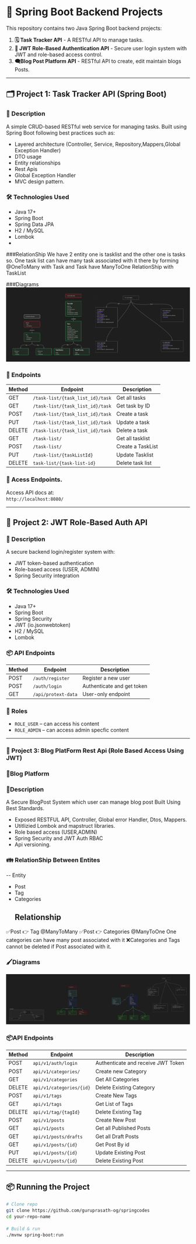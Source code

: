  # 🚀 Spring Boot Backend Projects

This repository contains two Java Spring Boot backend projects:

1. **🗓 Task Tracker API** - A RESTful API to manage tasks.
2. **🔐 JWT Role-Based Authentication API** - Secure user login system with JWT and role-based access control.
3. **🗨️Blog Post Platform API** - RESTful API to create, edit maintain blogs Posts.
---

## 🗂 Project 1: Task Tracker API (Spring Boot)

### 📌 Description
A simple CRUD-based RESTful web service for managing tasks. Built using Spring Boot following best practices such as:
- Layered architecture (Controller, Service, Repository,Mappers,Global Exception Handler)
- DTO usage
- Entity relationships
- Rest Apis
- Global Exception Handler
- MVC design pattern.

### 🛠 Technologies Used
- Java 17+
- Spring Boot
- Spring Data JPA
- H2 / MySQL
- Lombok
- 
###RelationShip
We have 2 entity one is tasklist and the other one is tasks so. One task list can have many task associated with it
there by forming @OneToMany with Task and Task have ManyToOne RelationShip with TaskList


###Diagrams
![System Diagrams](pics/Spring%20Boot%20Task%20Tracker%20App.png)
### 🔁 Endpoints

| Method | Endpoint         | Description         |
|--------|------------------|---------------------|
| GET    | `/task-list/{task_list_id}/task`         | Get all tasks       |
| GET    | `/task-list/{task_list_id}/task`    | Get task by ID      |
| POST   | `/task-list/{task_list_id}/task`        | Create a task       |
| PUT    | `/task-list/{task_list_id}/task`    | Update a task       |
| DELETE | `/task-list/{task_list_id}/task`    | Delete a task       |
| GET    | `/task-list/`     | Get all tasklist    |
| POST   |`/task-list/`      | Create a TaskList   |
| PUT    |`/task-list/{taskListId}` | Update Tasklist     |
|DELETE |`task-list/{task-list-id}`|Delete task list|

### 🔗 Acess Endpoints.
Access API docs at:  
`http://localhost:8080/`

---

## 🔐 Project 2: JWT Role-Based Auth API

### 📌 Description
A secure backend login/register system with:
- JWT token-based authentication
- Role-based access (USER, ADMIN)
- Spring Security integration

### 🛠 Technologies Used
- Java 17+
- Spring Boot
- Spring Security
- JWT (io.jsonwebtoken)
- H2 / MySQL
- Lombok

### 📦 API Endpoints

| Method | Endpoint        | Description                |
|--------|-----------------|----------------------------|
| POST   | `/auth/register`| Register a new user        |
| POST   | `/auth/login`   | Authenticate and get token |
| GET    | `/api/protext-data`    | User-only endpoint         |

### 🔐 Roles
- `ROLE_USER` – can access his content
- `ROLE_ADMIN` – can access admin specfic content

---
### 📄 Project 3: Blog PlatForm Rest Api (Role Based Access Using JWT)
### 📝Blog Platform

### 📌Description
A Secure BlogPost System which user can manage blog post Built Using Best Standards.
- Exposed RESTFUL API, Controller, Global error Handler, Dtos, Mappers.
- Utitlizied Lombok and mapstruct libraries.
- Role based access (USER,ADMIN)
- Spring Security and JWT Auth RBAC
- Api versioning.

### 👪 RelationShip Between Entites
-- Entity
- Post 
- Tag
- Categories
  ## Relationship 
✅Post 👉 Tag @ManyToMany
✅Post 👉 Categories @ManyToOne One categories can have  many post associated with it
❌Categories and Tags cannot be deleted if Post associated with it.

### 🖌️Diagrams
![Blog App Diagrams](/pics/Blog%20Platform.png)


### 📦️API Endpoints
| Method | Endpoint | Description|
|-------|------------------|-------|
| POST  | `api/v1/auth/login` | Authenticate and receive JWT Token|
| POST   |`api/v1/categories/`|Create new Category  |
| GET   | `api/v1/categories`  |Get All Categories  |
| DELETE|`api/v1/categories/{id}`|Delete Existing Category  |
| POST   |`api/v1/tags`  |Create New Tags  |
| GET   |`api/v1/tags`  |Get List of Tags  |
| DELETE  | `api/v1/tag/{tagId}`  | Delete Existing Tag   |
| POST   | `api/v1/posts`    | Create New Post   |
| GET   |`api/v1/posts`  | Get all Published Posts   |
| GET   |`api/v1/posts/drafts`    | Get all Draft Posts   |
| GET   | `api/v1/posts/{id}`     | Get Post By id     |
|  PUT  | `api/v1/posts/{id}`     | Update Existing Post   |
|  DELETE    | `api/v1/posts/{id}`     | Delete Existing Post   |


---

## 📦 Running the Project

```bash
# Clone repo
git clone https://github.com/guruprasath-og/springcodes
cd your-repo-name

# Build & run
./mvnw spring-boot:run

